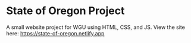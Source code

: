 # State of Oregon Project

A small website project for WGU using HTML, CSS, and JS.
View the site here: https://state-of-oregon.netlify.app

